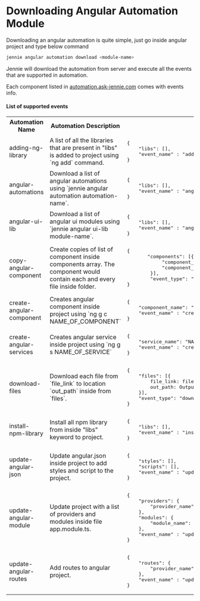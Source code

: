 # Downloading Angular Automation Module

Downloading an angular automation is quite simple, just go inside angular project and type below command

```bash
jennie angular automation download <module-name>
```

Jennie will download the automation from server and execute all the events that are supported in automation.

Each component listed in [automation.ask-jennie.com](https://automations.ask-jennie.com) comes with events info.

#### List of supported events

<table>
<tr>
    <th>
        Automation Name
    </th>
    <th>
        Automation Description
    </th>
    <th>
        Automation Sample
    </th>
</tr>
<tr>
<tr>
<td>adding-ng-library</td>
<td>A list of all the libraries that are present in "libs" is added to project using `ng add` command.</td>
<td><pre>
{
    "libs": [],
    "event_name" : "adding-ng-library"
}
</pre>
</td>
</tr>
<tr>
<td>angular-automations</td>
<td>Download a list of angular automations using `jennie angular automation automation-name`. </td>
<td><pre>
{
    "libs": [],
    "event_name" : "angular-automations"
}
</pre>
</td>
</tr>
<tr>
<td>angular-ui-lib</td>
<td>Download a list of angular ui modules using `jennie angular ui-lib module-name`. </td>
<td><pre>
{
    "libs": [],
    "event_name" : "angular-ui-lib"
}
</pre>
</td>
</tr>
<tr>
<td>copy-angular-component</td>
<td>Create copies of list of component inside components array. The component would contain each and every file inside folder.</td>
<td><pre>
{
       "components": [{
            "component_name": "",
            "component_files": [],
        }],
        "event_type": "copy-angular-component"
}
</pre>
</td>
</tr>
<tr>
<td>create-angular-component</td>
<td>Creates angular component inside project using `ng g c NAME_OF_COMPONENT` </td>
<td><pre>
{
    "component_name": "NAME_OF_COMPONENT",
    "event_name" : "create-angular-component"
}
</pre>
</td>
</tr>
<tr>
<td>create-angular-services</td>
<td>Creates angular service inside project using `ng g s NAME_OF_SERVICE` </td>
<td><pre>
{
    "service_name": "NAME_OF_SERVICE",
    "event_name" : "create-angular-services"
}
</pre>
</td>
</tr>
<tr>
<td>download-files</td>
<td>Download each file from `file_link` to location `out_path` inside from `files`.</td>
<td><pre>
{
    "files": [{
        file_link: file link from S3 that is required to be downloaded,
        out_path: Output Path where the files has to be uploaded
    }],
    "event_type": "download-files"
}
</pre>
</td>
</tr>
<tr>
<td>install-npm-library</td>
<td>Install all npm library from inside "libs" keyword to project.</td>
<td><pre>
{
    "libs": [],
    "event_name" : "install-npm-library"
}
</pre>
</td>
</tr>
<tr>
<td>update-angular-json</td>
<td>Update angular.json inside project to add styles and script to the project.</td>
<td><pre>
{
    "styles": [],
    "scripts": [],
    "event_name" : "update-angular-json"
}
</pre>
</td>
</tr>
<tr>
<td>update-angular-module</td>
<td>Update project with a list of providers and modules inside file app.module.ts. </td>
<td><pre>
{
    "providers": {
        "provider_name": "provider_import_location",
    },
    "modules": {
        "module_name": "module_import_location",
    },
    "event_name" : "update-angular-module"
}
</pre>
</td>
</tr>
<tr>
<td>update-angular-routes</td>
<td>Add routes to angular project.</td>
<td><pre>
{
    "routes": {
        "provider_name": "provider_import_location",
    },
    "event_name" : "update-angular-routes"
}
</pre>
</td>
</tr>
</table>


